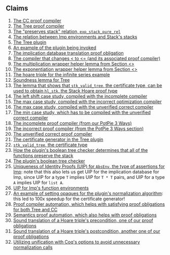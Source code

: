 ## Claims

1. [The CC proof
   compiler](docs/Imp_LangTrick.ProofCompiler.ProofCompCodeCompAgnosticMod.html#CompilerAgnosticProofCompilerType.proof_compiler)
2. [The Tree proof compiler](docs/Imp_LangTrick.ProofCompiler.TreeProofCompiler.html#TreeProofCompiler)
3. [The "preserves stack" relation, `exp_stack_pure_rel`](docs/Imp_LangTrick.Stack.StackPurestBase.html#bexp_stack_pure_rel)
4. [The relation between Imp environments and Stack's stacks](docs/Imp_LangTrick.SpecCompiler.LogicTranslationBase.html#state_to_stack)
5. [The Tree
   plugin](docs/plugin)
6. [An example of the plugin being invoked](https://github.com/uwplse/potpie/tree/v0.4/plugin/theories/Demo.v#L55)
7. [The implication database translation proof obligation](https://github.com/uwplse/potpie/tree/v0.4/Imp_LangTrick/ProofCompiler/ProofCompilableCodeCompiler.v#L714)
8. [The compiler that changes < to <= (and its associated proof compiler)](https://github.com/uwplse/potpie/tree/v0.4/Imp_LangTrick/CodeCompiler/EnvToStackLTtoLEQ.v#L41)
9. [The multiplication wrapper helper lemma from Section <>](https://github.com/uwplse/potpie/tree/v0.4/Imp_LangTrick/Examples/rsa_impLang.v#L160)
10. [The exponentiation wrapper helper lemma from Section <>](https://github.com/uwplse/potpie/tree/v0.4/Imp_LangTrick/Examples/Exponentiation.v#L253)
11. [The hoare triple for the infinite series example](https://github.com/uwplse/potpie/tree/v0.4/Imp_LangTrick/Examples/SeriesExample.v#L705)
12. [Soundness lemma for Tree](https://github.com/uwplse/potpie/tree/v0.4/Imp_LangTrick/ProofCompiler/TreeProofCompiler.v#L70)
13. [The lemma that shows that `stk_valid_tree`, the certificate type,
    can be used to obtain `hl_stk`, the Stack Hoare proof type](https://github.com/uwplse/potpie/tree/v0.4/Imp_LangTrick/Stack/StkHoareTree.v#L218)
14. [The left shift case study, compiled with the incomplete compiler](https://github.com/uwplse/potpie/tree/v0.4/Imp_LangTrick/Examples/ExampleLeftShift_Incomplete.v)
15. [The max case study, compiled with the incorrect optimization compiler](https://github.com/uwplse/potpie/tree/v0.4/Imp_LangTrick/Examples/MaxIncorrectProofCompilationExample.v)
16. [The max case study, compiled with the unverified correct compiler](https://github.com/uwplse/potpie/tree/v0.4/Imp_LangTrick/Examples/MaxUnprovenCorrectProofCompilationExample.v)
17. [The min case study, which has to be compiled with the unverified
    correct compiler](https://github.com/uwplse/potpie/tree/v0.4/Imp_LangTrick/Examples/MinProofCompilationExample.v)
18. [The incomplete proof compiler (from our PotPie 3 Ways)](https://github.com/uwplse/potpie/tree/v0.4/Imp_LangTrick/Examples/ProofCompilers/IncompleteProofCompiler.v)
19. [The incorrect proof compiler (from the PotPie 3 Ways section)](https://github.com/uwplse/potpie/tree/v0.4/Imp_LangTrick/Examples/ProofCompilers/BuggyProofCompiler.v)
20. [The unverified correct proof compiler](https://github.com/uwplse/potpie/tree/v0.4/Imp_LangTrick/Examples/ProofCompilers/UnprovenCorrectProofCompiler.v)
21. [The certificate generator in the Tree plugin](https://github.com/uwplse/potpie/tree/v0.4/plugin/src/checker.ml#L81)
22. [`stk_valid_tree`, the certificate type](https://github.com/uwplse/potpie/tree/v0.4/Imp_LangTrick/Stack/StkHoareTree.v#L61)
23. [How the plugin's boolean tree checker determines that all of the
    functions preserve the stack](https://github.com/uwplse/potpie/tree/v0.4/Imp_LangTrick/Stack/FuncsFrame.v#L133)
24. [The plugin's boolean tree checker](https://github.com/uwplse/potpie/tree/v0.4/plugin/src/boolChecker.ml#L)
25. [Uniqueness of Identity Proofs (UIP) for `AbsEnv`, the type of
    assertions for
    Imp](https://github.com/uwplse/potpie/tree/v0.4/Imp_LangTrick/Imp/Imp_LangLogPropDec.v#L19):
    note that this also lets us get UIP for the implication database
    for Imp, since UIP for a type `T` implies UIP for `T * T` pairs,
    and UIP for a type `A` implies UIP for `list A`.
26. [UIP for Imp's function environments](https://github.com/uwplse/potpie/tree/v0.4/Imp_LangTrick/ProofCompiler/ProofCompilerHelpers.v#L100)
27. [An example of setting opaques for the plugin's normalization
    algorithm](https://github.com/uwplse/potpie/tree/v0.4/plugin/theories/Demo.v#L49):
    this led to 100x speedup for the certificate generator!
28. [Proof compiler
    automation, which helps with satisfying proof obligations for both
	Tree and CC](https://github.com/uwplse/potpie/tree/v0.4/Imp_LangTrick/ProofCompiler/ProofCompAuto.v)
29. [Semantics proof automation, which also helps with proof obligations](https://github.com/uwplse/potpie/tree/v0.4/Imp_LangTrick/Tactics/SemanTactics.v)
30. [Sound translation of a Hoare triple's precondition, one of our
    proof obligations](https://github.com/uwplse/potpie/tree/v0.4/Imp_LangTrick/ProofCompiler/ProofCompCodeCompAgnosticMod.v#L68)
31. [Sound translation of a Hoare triple's postcondition, another one
    of our proof obligations](https://github.com/uwplse/potpie/tree/v0.4/Imp_LangTrick/ProofCompiler/ProofCompCodeCompAgnosticMod.v#L69)
32. [Utilizing unification with Coq's options to avoid unnecessary
    normalization calls](https://github.com/uwplse/potpie/tree/v0.4/plugin/src/CoqCoreInductives.ml#L54)

